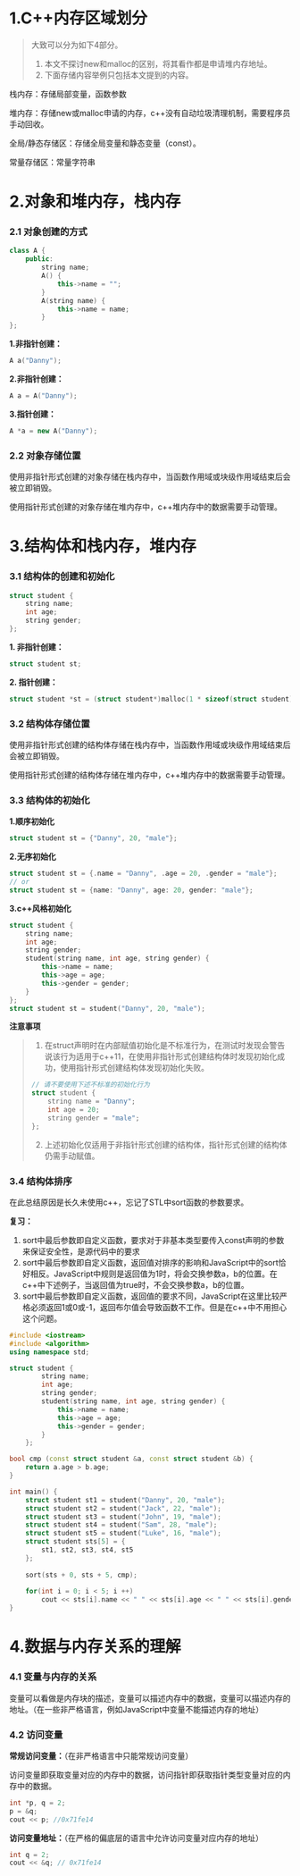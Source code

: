 # 1.C++内存区域划分

> 大致可以分为如下4部分。
>
> 1. 本文不探讨new和malloc的区别，将其看作都是申请堆内存地址。
> 2. 下面存储内容举例只包括本文提到的内容。

栈内存：存储局部变量，函数参数

堆内存：存储new或malloc申请的内存，c++没有自动垃圾清理机制，需要程序员手动回收。

全局/静态存储区：存储全局变量和静态变量（const）。

常量存储区：常量字符串



# 2.对象和堆内存，栈内存

### 2.1 对象创建的方式

```c++
class A {
	public:
		string name;
		A() {
			this->name = "";
		}
		A(string name) {
			this->name = name;
		}
};
```

**1.非指针创建：**

```c++
A a("Danny");
```

**2.非指针创建：**

```c++
A a = A("Danny");
```

**3.指针创建：**

```c++
A *a = new A("Danny");
```



### 2.2 对象存储位置

使用非指针形式创建的对象存储在栈内存中，当函数作用域或块级作用域结束后会被立即销毁。

使用指针形式创建的对象存储在堆内存中，c++堆内存中的数据需要手动管理。



# 3.结构体和栈内存，堆内存

### 3.1 结构体的创建和初始化

```c++
struct student {
    string name;
  	int age;
    string gender;
};
```

**1. 非指针创建：**

```c++
struct student st;
```

**2. 指针创建：**

```c++
struct student *st = (struct student*)malloc(1 * sizeof(struct student));
```



### 3.2 结构体存储位置

使用非指针形式创建的结构体存储在栈内存中，当函数作用域或块级作用域结束后会被立即销毁。

使用指针形式创建的结构体存储在堆内存中，c++堆内存中的数据需要手动管理。



### 3.3 结构体的初始化

**1.顺序初始化**

```c++
struct student st = {"Danny", 20, "male"};
```

**2.无序初始化**

```c++
struct student st = {.name = "Danny", .age = 20, .gender = "male"};
// or
struct student st = {name: "Danny", age: 20, gender: "male"};
```

**3.c++风格初始化**

```c++
struct student {
    string name;
  	int age;
    string gender;
    student(string name, int age, string gender) {
        this->name = name;
        this->age = age;
        this->gender = gender;
    }
};
struct student st = student("Danny", 20, "male");
```

**注意事项**

>1. 在struct声明时在内部赋值初始化是不标准行为，在测试时发现会警告说该行为适用于c++11，在使用非指针形式创建结构体时发现初始化成功，使用指针形式创建结构体发现初始化失败。
>
>   ```c++
>   // 请不要使用下述不标准的初始化行为
>   struct student {
>       string name = "Danny";
>     	int age = 20;
>       string gender = "male";
>   };
>   ```
>
>2.  上述初始化仅适用于非指针形式创建的结构体，指针形式创建的结构体仍需手动赋值。



### 3.4 结构体排序

在此总结原因是长久未使用c++，忘记了STL中sort函数的参数要求。

**复习：**

1. sort中最后参数即自定义函数，要求对于非基本类型要传入const声明的参数来保证安全性，是源代码中的要求
2. sort中最后参数即自定义函数，返回值对排序的影响和JavaScript中的sort恰好相反。JavaScript中规则是返回值为1时，将会交换参数a，b的位置。在c++中下述例子，当返回值为true时，不会交换参数a，b的位置。
3. sort中最后参数即自定义函数，返回值的要求不同，JavaScript在这里比较严格必须返回1或0或-1，返回布尔值会导致函数不工作。但是在c++中不用担心这个问题。

```c++
#include <iostream>
#include <algorithm>
using namespace std;

struct student {
	    string name;
	  	int age;
	    string gender;
	    student(string name, int age, string gender) {
	        this->name = name;
	        this->age = age;
	        this->gender = gender;
	    }
	};

bool cmp (const struct student &a, const struct student &b) {
	return a.age > b.age;
}

int main() {	
	struct student st1 = student("Danny", 20, "male");
	struct student st2 = student("Jack", 22, "male");
	struct student st3 = student("John", 19, "male");
	struct student st4 = student("Sam", 28, "male");
	struct student st5 = student("Luke", 16, "male");
	struct student sts[5] = {
		st1, st2, st3, st4, st5
	};
	
	sort(sts + 0, sts + 5, cmp);
	
	for(int i = 0; i < 5; i ++)
		cout << sts[i].name << " " << sts[i].age << " " << sts[i].gender << endl;
}
```



# 4.数据与内存关系的理解

### 4.1 变量与内存的关系

变量可以看做是内存块的描述，变量可以描述内存中的数据，变量可以描述内存的地址。（在一些非严格语言，例如JavaScript中变量不能描述内存的地址）



### 4.2 访问变量

**常规访问变量：**（在非严格语言中只能常规访问变量）

访问变量即获取变量对应的内存中的数据，访问指针即获取指针类型变量对应的内存中的数据。

```c++
int *p, q = 2;
p = &q;
cout << p; //0x71fe14
```



**访问变量地址：**（在严格的偏底层的语言中允许访问变量对应内存的地址）

```c++
int q = 2;
cout << &q; // 0x71fe14
```

